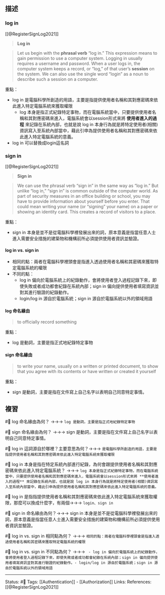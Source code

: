 ## 描述




### log in
[[@RegisterSignLog2021]]
> **Log in**

> Let us begin with the **phrasal verb** “log in.” This expression means to gain permission to use a computer system. Logging in usually requires a username and password. When a user logs in, the computer system keeps a record, or “log,” of that user’s **session** on the system. We can also use the single word “login” as a noun to describe such a session on a computer.

重點：
- log in 是電腦科學所創造的用語，主要是指提供使用者名稱和其對應密碼來依此進入特定電腦系統來獲取權限
	- log 本身是指正式紀錄特定事物，而在電腦系統當中，只要提供使用者名稱和其對應密碼來進入，電腦系統會以session形式來將 **使用者進入的過程** 來記錄在系統內部，也就是說 log in 本身行為就是將特定使用者(相關)資訊寫入至系統內部當中，藉此引申為提供使用者名稱和其對應密碼來依此進入特定電腦系統的意義。
- log in 可以替換成login這名詞

### sign in
[[@RegisterSignLog2021]]
> **Sign in**

> We can use the phrasal verb “sign in” in the same way as “log in.” But unlike “log in,” “sign in” is common outside of the computer world. As part of security measures in an office building or school, you may have to provide information about yourself before you enter. That could mean writing your name (or “signing” your name) on a paper or showing an identity card. This creates a record of visitors to a place.

重點：
- sign in 本身是並不是從電腦科學裡發展出來的詞，原本意義是指當任意人士進入需要安全措施的建築物和機構前所必須提供使用者資訊並驗證。


#### log in vs. sign in
- 相同的點：兩者在電腦科學裡頭會是指進入透過使用者名稱和其密碼來獲取特定電腦系統的權限
- 不同的點：
	- log in 偏向於電腦系統上的紀錄動作，會將使用者登入過程記錄下來，即使失敗或者成功都會紀錄在系統內部；sign in 偏向提供使用者填寫資訊並對其進行驗證的紀錄動作。
	- login/log in 源自於電腦系統；sign in 源自於電腦系統以外的領域用語

####  log 命名緣由

> to officially record something

重點：
- log 是動詞，主要是指正式地紀錄特定事物

#### sign 命名緣由

> to write your name, usually on a written or printed document, to show that you agree with its contents or have written or created it yourself

重點：
- sign 是動詞，主要是指在文件寫上自己名字以表明自己同意特定事情。



## 複習

#🧠 log 命名緣由為何？ ->->-> `log 是動詞，主要是指正式地紀錄特定事物`
<!--SR:!2023-04-06,10,250-->

#🧠 sign 命名緣由為何？ ->->-> sign 是動詞，主要是指在文件寫上自己名字以表明自己同意特定事情。
<!--SR:!2023-03-27,3,250-->

#🧠 log in 這詞源自於哪裡？主要意思為何？->->-> `是電腦科學所創造的用語，主要是指提供使用者名稱和其對應密碼來依此進入特定電腦系統來獲取權限`
<!--SR:!2023-03-27,3,250-->

#🧠 log in 本身是指在特定系統內部進行紀錄，為何會跟提供使用者名稱和其對應密碼來依此進入特定電腦系統？ ->->-> `log 本身是指正式紀錄特定事物，而在電腦系統當中，只要提供使用者名稱和其對應密碼來進入，電腦系統會以session形式來將 **使用者進入的過程** 來記錄在系統內部，也就是說 log in 本身行為就是將特定使用者(相關)資訊寫入至系統內部當中，藉此引申為提供使用者名稱和其對應密碼來依此進入特定電腦系統的意義。`
<!--SR:!2023-03-27,3,250-->

#🧠 log in 是指指提供使用者名稱和其對應密碼來依此進入特定電腦系統來獲取權限，那麼可以換成什麼字，有兩個->->-> `login、sign in`
<!--SR:!2023-04-05,9,250-->

#🧠 sign in 命名緣由為何？->->-> sign in 本身是並不是從電腦科學裡發展出來的詞，原本意義是指當任意人士進入需要安全措施的建築物和機構前所必須提供使用者資訊並驗證。
<!--SR:!2023-03-27,3,250-->

#🧠 log in vs. sign in 相同點為何？ ->->-> `相同的點：兩者在電腦科學裡頭會是指進入透過使用者名稱和其密碼來獲取特定電腦系統的權限`
<!--SR:!2023-04-06,10,250-->

#🧠 log in vs. sign in 不同點為何？ ->->-> ` - log in 偏向於電腦系統上的紀錄動作，會將使用者登入過程記錄下來，即使失敗或者成功都會紀錄在系統內部；sign in 偏向提供使用者填寫資訊並對其進行驗證的紀錄動作。- login/log in 源自於電腦系統；sign in 源自於電腦系統以外的領域用語`
<!--SR:!2023-03-27,3,250-->





---
Status: #🌱 
Tags:
[[Authentication]] - [[Authorization]]
Links:
References:
[[@RegisterSignLog2021]]